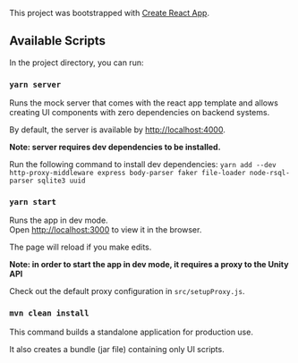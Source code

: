 This project was bootstrapped with [Create React App](https://github.com/facebook/create-react-app).

## Available Scripts

In the project directory, you can run:

### `yarn server`

Runs the mock server that comes with the react app template and allows creating UI components with zero dependencies on backend systems.<br />

By default, the server is available by [http://localhost:4000](http://localhost:4000). <br/>

**Note: server requires dev dependencies to be installed.** <br/>

Run the following command to install dev dependencies:
`yarn add --dev http-proxy-middleware express body-parser faker file-loader node-rsql-parser sqlite3 uuid`

### `yarn start`

Runs the app in dev mode.<br />
Open [http://localhost:3000](http://localhost:3000) to view it in the browser.

The page will reload if you make edits.<br />

**Note: in order to start the app in dev mode, it requires a proxy to the Unity API**

Check out the default proxy configuration in `src/setupProxy.js`. 

### `mvn clean install`

This command builds a standalone application for production use. <br>

It also creates a bundle (jar file) containing only UI scripts. <br/> 